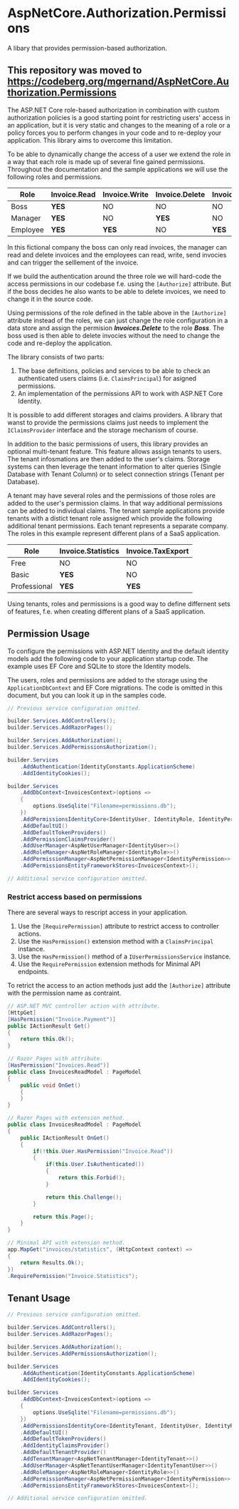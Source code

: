 # AspNetCore.Authorization.Permissions

A libary that provides permission-based authorization.

## This repository was moved to https://codeberg.org/mgernand/AspNetCore.Authorization.Permissions

The ASP.NET Core role-based authorization in combination with custom authorization policies
is a good starting point for restricting users' access in an application, but it is very 
static and changes to the meaning of a role or a policy forces you to perform changes in 
your code and to re-deploy your application. This library aims to overcome this limitation.

To be able to dynamically change the access of a user we extend the role in a way that each
role is made up of several fine gained permissions. Throughout the documentation and the 
sample applications we will use the following roles and permissions.

| Role          | Invoice.Read | Invoice.Write | Invoice.Delete | Invoice.Send | Invoice.Payment |
|---------------|--------------|---------------|----------------|--------------|-----------------|
| Boss          | **YES**      | NO            | NO             | NO           | NO              |
| Manager       | **YES**      | NO            | **YES**        | NO           | NO              |
| Employee      | **YES**      | **YES**       | NO             | **YES**      | **YES**         |

In this fictional company the boss can only read invoices, the manager can read and delete invoices and
the employees can read, write, send invocies and can trigger the selllement of the invoice.

If we build the authentication around the three role we will hard-code the access permissions in our
codebase f.e. using the ```[Authorize]``` attribute. But if the boss decides he also wants
to be able to delete invoices, we need to change it in the source code.

Using permissions of the role defined in the table above in the ```[Authorize]``` attribute instead
of the roles, we can just change the role configuration in a data store and assign the permision
**_Invoices.Delete_** to the role **_Boss_**. The boss used is then able to delete invocies without
the need to change the code and re-deploy the application.

The library consists of two parts: 

1. The base definitions, policies and services to be able to check an authenticated users claims 
   (i.e. ```ClaimsPrincipal```) for asigned permissions.
2. An implementation of the permissions API to work with ASP.NET Core Identity.

It is possible to add different storages and claims providers. A library that wanst to provide
the permissions claims just needs to implement the ```IClaimsProvider``` interface and the storage
mechanism of course.

In addition to the basic permissions of users, this library provides an optional multi-tenant feature. 
This feature allows assign tenants to users. The tenant infosmations are then added to the user's
claims. Storage systems can then leverage the tenant information to alter queries (Single Database with
Tenant Column) or to select connection strings (Tenant per Database).

A tenant may have several roles and the permissions of those roles are added to the user's permission
claims. In that way additional permissions can be added to individual claims. The tenant sample applications
provide tenants with a distict tenant role assigned which provide the following additional tenant permissions.
Each tenant represents a separate company. The roles in this example represent different plans of a
SaaS application.

| Role           | Invoice.Statistics | Invoice.TaxExport |
|----------------|--------------------|-------------------|
| Free           | NO                 | NO                |
| Basic          | **YES**            | NO                |
| Professional   | **YES**            | **YES**           |

Using tenants, roles and permissions is a good way to define differnent sets of features, f.e. when creating
different plans of a SaaS application.

## Permission Usage

To configure the permissions with ASP.NET Identity and the default identity models add the following
code to your application startup code. The example uses EF Core and SQLite to store the Identity models.

The users, roles and permissions are added to the storage using the ```ApplicationDbContext``` and EF 
Core migrations. The code is omitted in this document, but you can look it up in the samples code.

```C#
// Previous service configuration omitted.

builder.Services.AddControllers();
builder.Services.AddRazorPages();

builder.Services.AddAuthorization();
builder.Services.AddPermissionsAuthorization();

builder.Services
	.AddAuthentication(IdentityConstants.ApplicationScheme)
	.AddIdentityCookies();

builder.Services
	.AddDbContext<InvoicesContext>(options =>
	{
		options.UseSqlite("Filename=permissions.db");
	})
	.AddPermissionsIdentityCore<IdentityUser, IdentityRole, IdentityPermission>()
	.AddDefaultUI()
	.AddDefaultTokenProviders()
	.AddPermissionClaimsProvider()
	.AddUserManager<AspNetUserManager<IdentityUser>>()
	.AddRoleManager<AspNetRoleManager<IdentityRole>>()
	.AddPermissionManager<AspNetPermissionManager<IdentityPermission>>()
	.AddPermissionsEntityFrameworkStores<InvoicesContext>();

// Additional service configuration omitted.
```

### Restrict access based on permissions

There are several ways to rescript access in your application.

1. Use the ```[RequirePermission]``` attribute to restrict access to controller actions.
2. Use the ```HasPermission()``` extension method with a ```ClaimsPrincipal``` instance.
3. Use the ```HasPermission()``` method of a ```IUserPermissionsService``` instance.
4. Use the ```RequirePermission``` extension methods for Minimal API endpoints.

To retrict the access to an action methods just add the ```[Authorize]``` attribute with the permission
name as contraint.

```C#
// ASP.NET MVC controller action with attribute.
[HttpGet]
[HasPermission("Invoice.Payment")]
public IActionResult Get()
{
	return this.Ok();
}

// Razor Pages with attribute.
[HasPermission("Invoices.Read")]
public class InvoicesReadModel : PageModel
{
	public void OnGet()
	{
	}
}

// Razor Pages with extension method.
public class InvoicesReadModel : PageModel
{
	public IActionResult OnGet()
	{
		if(!this.User.HasPermission("Invoice.Read"))
		{
			if(this.User.IsAuthenticated())
			{
				return this.Forbid();
			}

			return this.Challenge();
		}

		return this.Page();
	}
}

// Minimal API with extension method.
app.MapGet("invoices/statistics", (HttpContext context) =>
{
	return Results.Ok();
})
.RequirePermission("Invoice.Statistics");
```

## Tenant Usage

```C#
// Previous service configuration omitted.

builder.Services.AddControllers();
builder.Services.AddRazorPages();

builder.Services.AddAuthorization();
builder.Services.AddPermissionsAuthorization();

builder.Services
	.AddAuthentication(IdentityConstants.ApplicationScheme)
	.AddIdentityCookies();

builder.Services
	.AddDbContext<InvoicesContext>(options =>
	{
		options.UseSqlite("Filename=permissions.db");
	})
	.AddPermissionsIdentityCore<IdentityTenant, IdentityUser, IdentityRole, IdentityPermission>()
	.AddDefaultUI()
	.AddDefaultTokenProviders()
	.AddIdentityClaimsProvider()
	.AddDefaultTenantProvider()
	.AddTenantManager<AspNetTenantManager<IdentityTenant>>()
	.AddUserManager<AspNetTenantUserManager<IdentityTenantUser>>()
	.AddRoleManager<AspNetRoleManager<IdentityRole>>()
	.AddPermissionManager<AspNetPermissionManager<IdentityPermission>>()
	.AddPermissionsEntityFrameworkStores<InvoicesContext>();

// Additional service configuration omitted.
```

